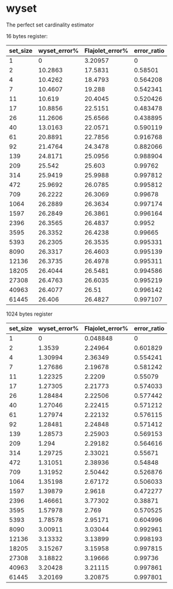 # wyset
The perfect set cardinality estimator

16 bytes register:

|set_size|wyset_error%|Flajolet_error%|error_ratio|
|----|----|----|----|
|1|0|3.20957|0|
|2|10.2863|17.5831|0.58501|
|4|10.4262|18.4793|0.564208|
|7|10.4607|19.288|0.542341|
|11|10.619|20.4045|0.520426|
|17|10.8856|22.5151|0.483478|
|26|11.2606|25.6566|0.438895|
|40|13.0163|22.0571|0.590119|
|61|20.8891|22.7856|0.916768|
|92|21.4764|24.3478|0.882066|
|139|24.8171|25.0956|0.988904|
|209|25.542|25.603|0.99762|
|314|25.9419|25.9988|0.997812|
|472|25.9692|26.0785|0.995812|
|709|26.2222|26.3069|0.99678|
|1064|26.2889|26.3634|0.997174|
|1597|26.2849|26.3861|0.996164|
|2396|26.3565|26.4837|0.9952|
|3595|26.3352|26.4238|0.99665|
|5393|26.2305|26.3535|0.995331|
|8090|26.3317|26.4603|0.995139|
|12136|26.3735|26.4978|0.995311|
|18205|26.4044|26.5481|0.994586|
|27308|26.4763|26.6035|0.995219|
|40963|26.4077|26.51|0.996142|
|61445|26.406|26.4827|0.997107|

1024 bytes register

|set_size|wyset_error%|Flajolet_error%|error_ratio|
|----|----|----|----|
|1|0|0.048848|0|
|2|1.3539|2.24964|0.601829|
|4|1.30994|2.36349|0.554241|
|7|1.27686|2.19678|0.581242|
|11|1.22325|2.2209|0.55079|
|17|1.27305|2.21773|0.574033|
|26|1.28484|2.22506|0.577442|
|40|1.27046|2.22415|0.571212|
|61|1.27974|2.22132|0.576115|
|92|1.28481|2.24848|0.571412|
|139|1.28573|2.25903|0.569153|
|209|1.294|2.29182|0.564616|
|314|1.29725|2.33021|0.55671|
|472|1.31051|2.38936|0.54848|
|709|1.31952|2.50442|0.526876|
|1064|1.35198|2.67172|0.506033|
|1597|1.39879|2.9618|0.472277|
|2396|1.46661|3.77302|0.38871|
|3595|1.57978|2.769|0.570525|
|5393|1.78578|2.95171|0.604996|
|8090|3.00911|3.03044|0.992961|
|12136|3.13332|3.13899|0.998193|
|18205|3.15267|3.15958|0.997815|
|27308|3.18822|3.19666|0.99736|
|40963|3.20428|3.21115|0.997861|
|61445|3.20169|3.20875|0.997801|
